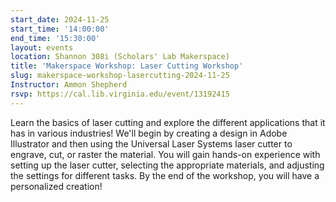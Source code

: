 ```yaml
---
start_date: 2024-11-25
start_time: '14:00:00'
end_time: '15:30:00'
layout: events
location: Shannon 308i (Scholars' Lab Makerspace)
title: 'Makerspace Workshop: Laser Cutting Workshop'
slug: makerspace-workshop-lasercutting-2024-11-25
Instructor: Ammon Shepherd
rsvp: https://cal.lib.virginia.edu/event/13192415
---
```


Learn the basics of laser cutting and explore the different applications that it has in various industries! We'll begin by creating a design in Adobe Illustrator and then using the Universal Laser Systems laser cutter to engrave, cut, or raster the material. You will gain hands-on experience with setting up the laser cutter, selecting the appropriate materials, and adjusting the settings for different tasks. By the end of the workshop, you will have a personalized creation!